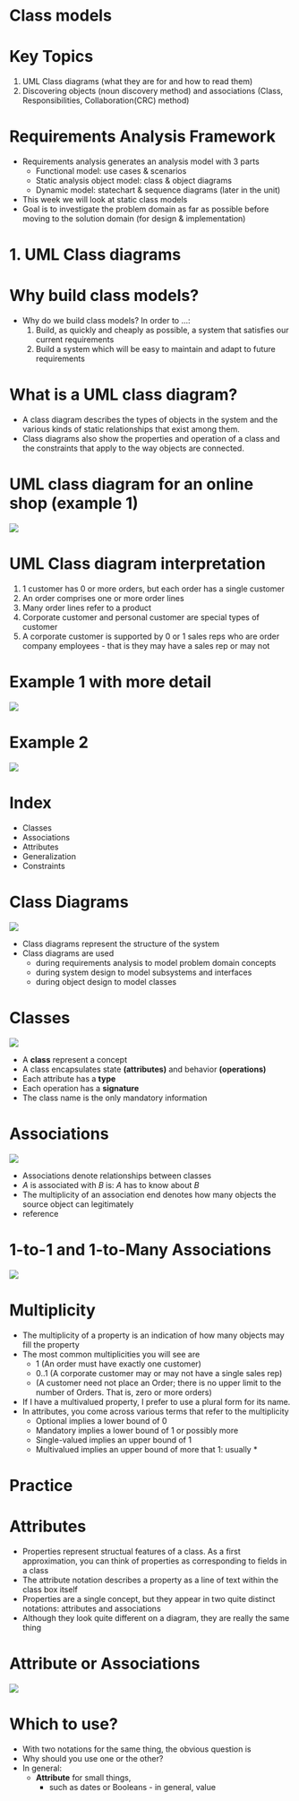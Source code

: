 # Class models

# Key Topics

1. UML Class diagrams (what they are for and how to read them)
2. Discovering objects (noun discovery method) and associations (Class, Responsibilities, Collaboration(CRC) method)

# Requirements Analysis Framework

- Requirements analysis generates an analysis model with 3 parts
  - Functional model: use cases & scenarios
  - Static analysis object model: class & object diagrams
  - Dynamic model: statechart & sequence diagrams (later in the unit)
- This week we will look at static class models
- Goal is to investigate the problem domain as far as possible before moving to the solution domain (for design & implementation)

# 1. UML Class diagrams

# Why build class models?

- Why do we build class models? In order to ...:
  1. Build, as quickly and cheaply as possible, a system that satisfies our current requirements
  2. Build a system which will be easy to maintain and adapt to future requirements

# What is a UML class diagram?

- A class diagram describes the types of objects in the system and the various kinds of static relationships that exist among them.
- Class diagrams also show the properties and operation of a class and the constraints that apply to the way objects are connected.

# UML class diagram for an online shop (example 1)

<img src="./../image/lec6pic1.png">

# UML Class diagram interpretation

1. 1 customer has 0 or more orders, but each order has a single customer
2. An order comprises one or more order lines
3. Many order lines refer to a product
4. Corporate customer and personal customer are special types of customer
5. A corporate customer is supported by 0 or 1 sales reps who are order company employees - that is they may have a sales rep or may not

# Example 1 with more detail

<img src="../image/lec6pic2.png">

# Example 2

<img src="../image/lec6pic3.png">

# Index

- Classes
- Associations
- Attributes
- Generalization
- Constraints

# Class Diagrams

<img src="../image/lec6pic4.png">

- Class diagrams represent the structure of the system
- Class diagrams are used
  - during requirements analysis to model problem domain concepts
  - during system design to model subsystems and interfaces
  - during object design to model classes

# Classes

<img src="../image/lec6pic5.png">

- A **class** represent a concept
- A class encapsulates state **(attributes)** and behavior **(operations)**
- Each attribute has a **type**
- Each operation has a **signature**
- The class name is the only mandatory information

# Associations

<img src="../image/lec6pic6.png">

- Associations denote relationships between classes
- _A_ is associated with _B_ is: _A_ has to know about _B_
- The multiplicity of an association end denotes how many objects the source object can legitimately
- reference

# 1-to-1 and 1-to-Many Associations

<img src="../image/lec6pic7.png">

# Multiplicity

- The multiplicity of a property is an indication of how many objects may fill the property
- The most common multiplicities you will see are
  - 1 (An order must have exactly one customer)
  - 0..1 (A corporate customer may or may not have a single sales rep)
  - (A customer need not place an Order; there is no upper limit to the number of Orders. That is, zero or more orders)
- If I have a multivalued property, I prefer to use a plural form for its name.
- In attributes, you come across various terms that refer to the multiplicity
  - Optional implies a lower bound of 0
  - Mandatory implies a lower bound of 1 or possibly more
  - Single-valued implies an upper bound of 1
  - Multivalued implies an upper bound of more that 1: usually \*

# Practice

# Attributes

- Properties represent structual features of a class. As a first approximation, you can think of properties as corresponding to fields in a class
- The attribute notation describes a property as a line of text within the class box itself
- Properties are a single concept, but they appear in two quite distinct notations: attributes and associations
- Although they look quite different on a diagram, they are really the same thing

# Attribute or Associations

<img src="../image/lec6pic8.png">

# Which to use?

- With two notations for the same thing, the obvious question is
- Why should you use one or the other?
- In general:
  - **Attribute** for small things,
    - such as dates or Booleans - in general, value
